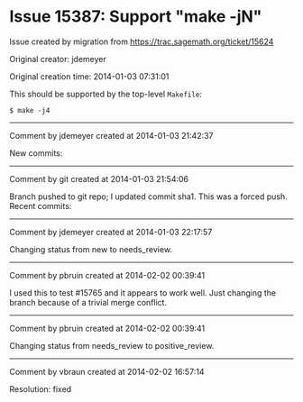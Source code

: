 # Issue 15387: Support "make -jN"

Issue created by migration from https://trac.sagemath.org/ticket/15624

Original creator: jdemeyer

Original creation time: 2014-01-03 07:31:01

This should be supported by the top-level `Makefile`:

```
$ make -j4
```



---

Comment by jdemeyer created at 2014-01-03 21:42:37

New commits:


---

Comment by git created at 2014-01-03 21:54:06

Branch pushed to git repo; I updated commit sha1. This was a forced push. Recent commits:


---

Comment by jdemeyer created at 2014-01-03 22:17:57

Changing status from new to needs_review.


---

Comment by pbruin created at 2014-02-02 00:39:41

I used this to test #15765 and it appears to work well.  Just changing the branch because of a trivial merge conflict.


---

Comment by pbruin created at 2014-02-02 00:39:41

Changing status from needs_review to positive_review.


---

Comment by vbraun created at 2014-02-02 16:57:14

Resolution: fixed
